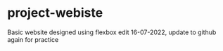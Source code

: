 # project-webiste
Basic website designed using flexbox
edit 16-07-2022, update to github again for practice 
